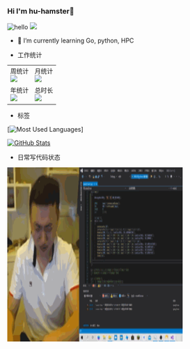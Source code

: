 ###  Hi I'm hu-hamster👋


<!--
 此处可以添加自己的项目用于展示，限六个，目前没啥好的项目，就不丢人了...
![Readme Card](https://github-readme-stats.vercel.app/api/pin/?username=hu-hamster&repo=ginEssential) -->

![hello](https://views.whatilearened.today/views/github/hu-hamster/deplives.svg)
![](https://img.shields.io/badge/%E5%86%99%E4%BD%9C%E5%B7%A5%E5%85%B7-VS%20Code-green)

- 🌱 I’m currently learning Go, python, HPC

- 工作统计
<table><tr>
  <td>
    <figcaption>周统计</figcaption>
    <img src=https://wakatime.com/share/@hu_hamster/506668ee-cce8-481d-853b-a4a5e11ecb2d.png border=0>
  </td>
  <td>
    <figcaption>月统计</figcaption>
    <img src=https://wakatime.com/share/@hu_hamster/f5c7ea43-528f-4c9e-9d74-9231a8968b6a.png border=0>
  </td>
</tr>
<tr>
  <td>
    <figcaption>年统计</figcaption>
    <img src=https://wakatime.com/share/@hu_hamster/af9fe50d-cb74-4eae-8fd2-d58f8750a869.png border=0>
  </td>
    <td>
    <figcaption>总时长</figcaption>
    <img src=https://wakatime.com/share/@hu_hamster/c58f15d7-aa42-43a2-9855-2cf887c81e9a.png border=0>
  </td>
</tr></table>


- 标签

[![Most Used Languages](https://github-readme-stats.vercel.app/api/top-langs/?username=hu-hamster&theme=dracula&layout=compact&hide=javascript,css)]

<a href="https://github.com/hu-hamster">
  <img alt="GitHub Stats" src="https://github-readme-stats.vercel.app/api?username=hu-hamster&include_all_commits=true&theme=dracula" />
</a>


- 日常写代码状态

<img src="https://github.com/hu-hamster/hu-hamster/blob/main/yaoshui.gif" width=80% height="400"></img>


<!--
**hu-hamster/hu-hamster** is a ✨ _special_ ✨ repository because its `README.md` (this file) appears on your GitHub profile.

Here are some ideas to get you started:

- 🔭 I’m currently working on ...
- 🌱 I’m currently learning ...
- 👯 I’m looking to collaborate on ...
- 🤔 I’m looking for help with ...
- 💬 Ask me about ...
- 📫 How to reach me: ...
- 😄 Pronouns: ...
- ⚡ Fun fact: ...
-->
